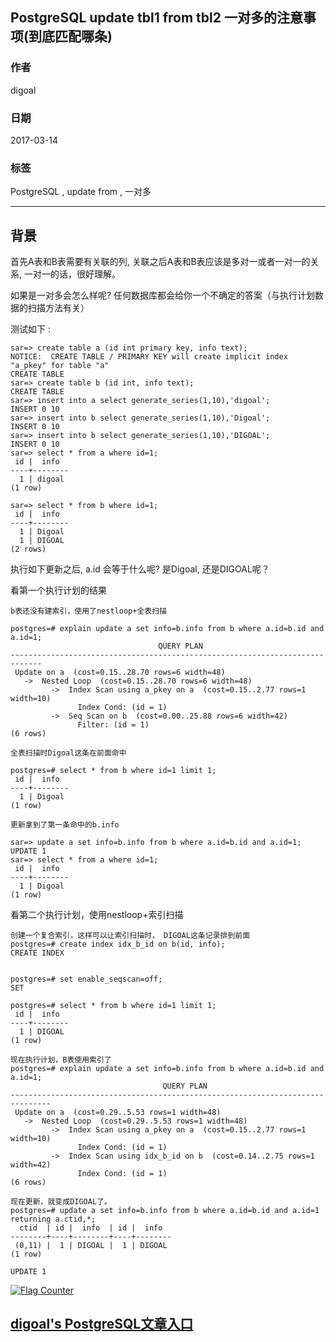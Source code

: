 ## PostgreSQL update tbl1 from tbl2 一对多的注意事项(到底匹配哪条)    
                                                                                                                  
### 作者                                                                                                                                                               
digoal                                                                                                             
                                                                                                                    
### 日期                                                                                                               
2017-03-14                                                                                                              
                                                                                                                
### 标签                                                                                                             
PostgreSQL , update from , 一对多                     
                                                                                                                  
----                                                                                                            
                                                                                                                     
## 背景                          
首先A表和B表需要有关联的列, 关联之后A表和B表应该是多对一或者一对一的关系, 一对一的话，很好理解。  
  
如果是一对多会怎么样呢? 任何数据库都会给你一个不确定的答案（与执行计划数据的扫描方法有关）  
  
测试如下 :   
  
```  
sar=> create table a (id int primary key, info text);  
NOTICE:  CREATE TABLE / PRIMARY KEY will create implicit index "a_pkey" for table "a"  
CREATE TABLE  
sar=> create table b (id int, info text);  
CREATE TABLE  
sar=> insert into a select generate_series(1,10),'digoal';  
INSERT 0 10  
sar=> insert into b select generate_series(1,10),'Digoal';  
INSERT 0 10  
sar=> insert into b select generate_series(1,10),'DIGOAL';  
INSERT 0 10  
sar=> select * from a where id=1;  
 id |  info    
----+--------  
  1 | digoal  
(1 row)  
  
sar=> select * from b where id=1;  
 id |  info    
----+--------  
  1 | Digoal  
  1 | DIGOAL  
(2 rows)  
```  
  
执行如下更新之后, a.id 会等于什么呢? 是Digoal, 还是DIGOAL呢？  
  
看第一个执行计划的结果  
  
```  
b表还没有建索引，使用了nestloop+全表扫描  
  
postgres=# explain update a set info=b.info from b where a.id=b.id and a.id=1;  
                                 QUERY PLAN                                    
-----------------------------------------------------------------------------  
 Update on a  (cost=0.15..28.70 rows=6 width=48)  
   ->  Nested Loop  (cost=0.15..28.70 rows=6 width=48)  
         ->  Index Scan using a_pkey on a  (cost=0.15..2.77 rows=1 width=10)  
               Index Cond: (id = 1)  
         ->  Seq Scan on b  (cost=0.00..25.88 rows=6 width=42)  
               Filter: (id = 1)  
(6 rows)  
  
全表扫描时Digoal这条在前面命中  
  
postgres=# select * from b where id=1 limit 1;  
 id |  info    
----+--------  
  1 | Digoal  
(1 row)  
  
更新拿到了第一条命中的b.info  
  
sar=> update a set info=b.info from b where a.id=b.id and a.id=1;  
UPDATE 1  
sar=> select * from a where id=1;  
 id |  info    
----+--------  
  1 | Digoal  
(1 row)  
```  
  
看第二个执行计划，使用nestloop+索引扫描  
  
```  
创建一个复合索引，这样可以让索引扫描时， DIGOAL这条记录排到前面  
postgres=# create index idx_b_id on b(id, info);  
CREATE INDEX  
  
  
postgres=# set enable_seqscan=off;  
SET  
  
postgres=# select * from b where id=1 limit 1;  
 id |  info    
----+--------  
  1 | DIGOAL  
(1 row)  
  
现在执行计划，B表使用索引了  
postgres=# explain update a set info=b.info from b where a.id=b.id and a.id=1;  
                                  QUERY PLAN                                     
-------------------------------------------------------------------------------  
 Update on a  (cost=0.29..5.53 rows=1 width=48)  
   ->  Nested Loop  (cost=0.29..5.53 rows=1 width=48)  
         ->  Index Scan using a_pkey on a  (cost=0.15..2.77 rows=1 width=10)  
               Index Cond: (id = 1)  
         ->  Index Scan using idx_b_id on b  (cost=0.14..2.75 rows=1 width=42)  
               Index Cond: (id = 1)  
(6 rows)  
  
现在更新，就变成DIGOAL了。  
postgres=# update a set info=b.info from b where a.id=b.id and a.id=1 returning a.ctid,*;  
  ctid  | id |  info  | id |  info    
--------+----+--------+----+--------  
 (0,11) |  1 | DIGOAL |  1 | DIGOAL  
(1 row)  
  
UPDATE 1  
```  
  
  
  

  
<a rel="nofollow" href="http://info.flagcounter.com/h9V1"  ><img src="http://s03.flagcounter.com/count/h9V1/bg_FFFFFF/txt_000000/border_CCCCCC/columns_2/maxflags_12/viewers_0/labels_0/pageviews_0/flags_0/"  alt="Flag Counter"  border="0"  ></a>  
  
  
  
  
## [digoal's PostgreSQL文章入口](https://github.com/digoal/blog/blob/master/README.md "22709685feb7cab07d30f30387f0a9ae")
  
